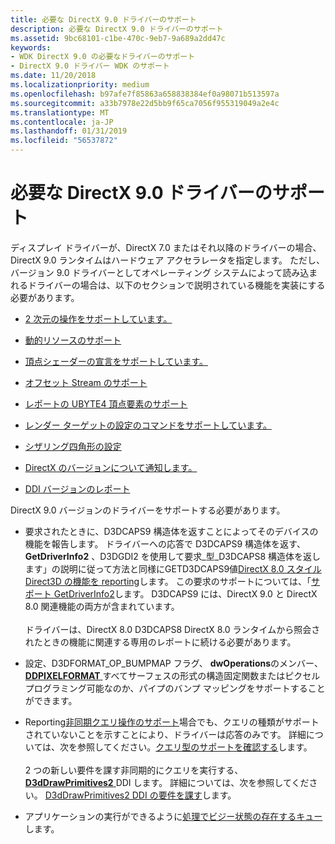 ```yaml
---
title: 必要な DirectX 9.0 ドライバーのサポート
description: 必要な DirectX 9.0 ドライバーのサポート
ms.assetid: 9bc68101-c1be-470c-9eb7-9a689a2dd47c
keywords:
- WDK DirectX 9.0 の必要なドライバーのサポート
- DirectX 9.0 ドライバー WDK のサポート
ms.date: 11/20/2018
ms.localizationpriority: medium
ms.openlocfilehash: b97afe7f85863a658838384ef0a98071b513597a
ms.sourcegitcommit: a33b7978e22d5bb9f65ca7056f955319049a2e4c
ms.translationtype: MT
ms.contentlocale: ja-JP
ms.lasthandoff: 01/31/2019
ms.locfileid: "56537872"
---
```

# <a name="required-directx-90-driver-support"></a>必要な DirectX 9.0 ドライバーのサポート

ディスプレイ ドライバーが、DirectX 7.0 またはそれ以降のドライバーの場合、DirectX 9.0 ランタイムはハードウェア アクセラレータを指定します。 ただし、バージョン 9.0 ドライバーとしてオペレーティング システムによって読み込まれるドライバーの場合は、以下のセクションで説明されている機能を実装にする必要があります。

- [2 次元の操作をサポートしています。](supporting-two-dimensional-operations.md)

- [動的リソースのサポート](supporting-dynamic-resources.md)

- [頂点シェーダーの宣言をサポートしています。](supporting-vertex-shader-declarations.md)

- [オフセット Stream のサポート](supporting-stream-offsets.md)

- [レポートの UBYTE4 頂点要素のサポート](reporting-support-of-ubyte4-vertex-element.md)

- [レンダー ターゲットの設定のコマンドをサポートしています。](supporting-commands-for-setting-render-target.md)

- [シザリング四角形の設定](setting-scissor-rectangle.md)

- [DirectX のバージョンについて通知します。](notifying-about-directx-version.md)

- [DDI バージョンのレポート](reporting-ddi-version.md)

DirectX 9.0 バージョンのドライバーをサポートする必要があります。

-   要求されたときに、D3DCAPS9 構造体を返すことによってそのデバイスの機能を報告します。 ドライバーへの応答で D3DCAPS9 構造体を返す、 **GetDriverInfo2** 、D3DGDI2 を使用して要求\_型\_D3DCAPS8 構造体を返します」の説明に従って方法と同様にGETD3DCAPS9値[DirectX 8.0 スタイル Direct3D の機能を reporting](reporting-directx-8-0-style-direct3d-capabilities.md)します。 この要求のサポートについては、「[サポート GetDriverInfo2](supporting-getdriverinfo2.md)します。 D3DCAPS9 には、DirectX 9.0 と DirectX 8.0 関連機能の両方が含まれています。<br/><br/>ドライバーは、DirectX 8.0 D3DCAPS8 DirectX 8.0 ランタイムから照会されたときの機能に関連する専用のレポートに続ける必要があります。

-   設定、D3DFORMAT\_OP\_BUMPMAP フラグ、 **dwOperations**のメンバー、 [ **DDPIXELFORMAT** ](https://msdn.microsoft.com/library/windows/hardware/ff550274)すべてサーフェスの形式の構造固定関数またはピクセル プログラミング可能なのか、パイプのバンプ マッピングをサポートすることができます。

-   Reporting[非同期クエリ操作のサポート](supporting-asynchronous-query-operations.md)場合でも、クエリの種類がサポートされていないことを示すことにより、ドライバーは応答のみです。 詳細については、次を参照してください。[クエリ型のサポートを確認する](verifying-support-of-query-types.md)します。<br/><br/>2 つの新しい要件を課す非同期的にクエリを実行する、 [ **D3dDrawPrimitives2** ](https://msdn.microsoft.com/library/windows/hardware/ff544704) DDI します。 詳細については、次を参照してください。 [D3dDrawPrimitives2 DDI の要件を課す](imposing-requirements-on-the-d3ddrawprimitives2-ddi.md)します。

-   アプリケーションの実行ができるように[処理でビジー状態の存在するキュー](processing-with-busy-present-queues.md)します。
